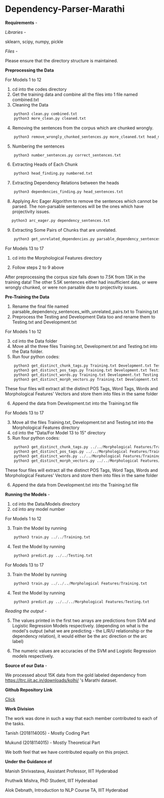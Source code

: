 # Dependency-Parser-Marathi

**Requirements** - 

_Libraries_ -

sklearn, scipy, numpy, pickle

_Files_ -

Please ensure that the directory structure is maintained.

**Preprocessing the Data**

For Models 1 to 12

1. cd into the codes directory
2. Get the training data and combine all the files into 1 file named combined.txt
3. Cleaning the Data
```python
    python3 clean.py combined.txt   
    python3 more_clean.py cleaned.txt
```
4. Removing the sentences from the corpus which are chunked wrongly.
```python
    python3 remove_wrongly_chunked_sentences.py more_cleaned.txt head_mapping.json   
```
5. Numbering the sentences
```python
    python3 number_sentences.py correct_sentences.txt   
``` 
6. Extracting Heads of Each Chunk
```python
    python3 head_finding.py numbered.txt   
``` 
7. Extracting Dependency Relations between the heads
```python
    python3 dependencies_finding.py head_sentences.txt
``` 
8. Applying Arc Eager Algorithm to remove the sentences which cannot be parsed. The non-parsable sentences will be the ones which have projectivity issues.
```python
   python3 arc_eager.py dependency_sentences.txt
``` 
9.  Extracting Some Pairs of Chunks that are unrelated.
```python
    python3 get_unrelated_dependencies.py parsable_dependency_sentences.txt
``` 

For Models 13 to 17

1. cd into the Morphological Features directory

2. Follow steps 2 to 9 above

After preprocessing the corpus size falls down to 7.5K from 13K in the training data! The other 5.5K sentences either had insufficient data, or were wrongly chunked, or were non parsable due to projectivity issues.

**Pre-Training the Data**

1. Rename the final file named parsable_dependency_sentences_with_unrelated_pairs.txt to Training.txt
2. Preprocess the Testing and Development Data too and rename them to Testing.txt and Development.txt

For Models 1 to 12

3. cd into the Data folder
4. Move all the three files Training.txt, Development.txt and Testing.txt into the Data folder.
5. Run four python codes:  
```python
    python3 get_distinct_chunk_tags.py Training.txt Development.txt Testing.txt
    python3 get_distinct_pos_tags.py Training.txt Development.txt Testing.txt
    python3 get_distinct_words.py Training.txt Development.txt Testing.txt
    python3 get_distinct_morph_vectors.py Training.txt Development.txt Testing.txt
``` 

These four files will extract all the distinct POS Tags, Word Tags, Words and Morphological Features' Vectors and store them into files in the same folder

6. Append the data from Development.txt into the Training.txt file

For Models 13 to 17

3. Move all the files Training.txt, Development.txt and Testing.txt into the Morphological Features directory
4. cd into the "Data/For Model 13 to 15" directory
5. Run four python codes:
```python
    python3 get_distinct_chunk_tags.py ../../Morphological Features/Training.txt ../../Morphological Features/Development.txt ../../Morphological Features/Testing.txt
    python3 get_distinct_pos_tags.py ../../Morphological Features/Training.txt ../../Morphological Features/Development.txt ../../Morphological Features/Testing.txt
    python3 get_distinct_words.py ../../Morphological Features/Training.txt ../../Morphological Features/Development.txt ../../Morphological Features/Testing.txt
    python3 get_distinct_morph_vectors.py ../../Morphological Features/Training.txt ../../Morphological Features/Development.txt ../../Morphological Features/Testing.txt
``` 

These four files will extract all the distinct POS Tags, Word Tags, Words and Morphological Features' Vectors and store them into files in the same folder

6. Append the data from Development.txt into the Training.txt file
    
     
**Running the Models** - 

1. cd into the Data/Models directory
2. cd into any model number

For Models 1 to 12

3. Train the Model by running 
```python
    python3 train.py ../../Training.txt
``` 
4. Test the Model by running
```python
    python3 predict.py ../../Testing.txt
``` 

For Models 13 to 17

3. Train the Model by running 
```python
    python3 train.py ../../../Morphological Features/Training.txt
``` 
4. Test the Model by running
```python
    python3 predict.py ../../../Morphological Features/Testing.txt
``` 

_Reading the output_ -

5. The values printed in the first two arrays are predictions from SVM and Logistic Regression Models respectively. (depending on what is the model's output (what we are predicting - the L/R/U relationship or the dependency relation), it would either be the arc direction or the arc label)

6. The numeric values are accuracies of the SVM and Logistic Regression models respectively.


**Source of our Data** -

We processed about 15K data from the gold labeled dependency from https://ltrc.iiit.ac.in/downloads/kolhi/ 's Marathi dataset.


**Github Repository Link**

[Click](https://github.com/destinyson7/Dependency-Parser-Marathi)


**Work Division**

The work was done in such a way that each member contributed to each of the tasks.

Tanish (2018114005) - Mostly Coding Part

Mukund (2018114015) - Mostly Theoretical Part

We both feel that we have contributed equally on this project.

**Under the Guidance of**

Manish Shrivastava, Assistant Professor, IIIT Hyderabad

Pruthwik Mishra, PhD Student, IIIT Hyderabad

Alok Debnath, Introduction to NLP Course TA, IIIT Hyderabad